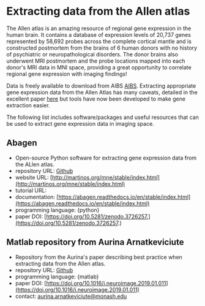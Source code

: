 # Extracting data from the Allen atlas

The Allen atlas is an amazing resource of regional gene expression in the human brain. It contains a database of expression levels of 20,737 genes represented by 58,692 probes across the complete cortical mantle and is constructed postmortem from the brains of 6 human donors with no history of psychiatric or neuropathological disorders. The donor brains also underwent MRI postmortem and the probe locations mapped into each donor's MRI data in MNI space, providing a great opportunity to correlate regional gene expression with imaging findings!

Data is freely available to download from AIBS [AIBS](http://human.brain-map.org/static/download). 
Extracting appropriate gene expression data from the Allen Atlas has many caveats, detailed in the excellent paper [here](https://doi.org/10.1016/j.neuroimage.2019.01.011) but tools have now been developed to make gene extraction easier. 

The following list includes software/packages and useful resources that can be used to extract gene expression data in imaging space. 

## Abagen

-   Open-source Python software for extracting gene expression data from the ALlen atlas.
-   repository URL: [Github](https://github.com/rmarkello/abagen/)
-   website URL: [http://martinos.org/mne/stable/index.html](http://martinos.org/mne/stable/index.html)
-   tutorial URL: 
-   documentation: [https://abagen.readthedocs.io/en/stable/index.html](https://abagen.readthedocs.io/en/stable/index.html)
-   programming language: {python}
-   paper DOI: [https://doi.org/10.5281/zenodo.3726257.](https://doi.org/10.5281/zenodo.3726257.)

## Matlab repository from Aurina Arnatkeviciute

-   Repository from the Aurina's paper describing best practice when extracting data from the Allen atlas.
-   repository URL: [Github](https://github.com/BMHLab/AHBAprocessing)
-   programming language: {matlab}
-   paper DOI: [https://doi.org/10.1016/j.neuroimage.2019.01.011](https://doi.org/10.1016/j.neuroimage.2019.01.011)
-   contact: aurina.arnatkeviciute@monash.edu